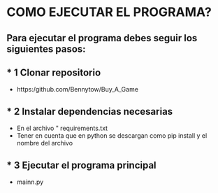 # COMO EJECUTAR EL PROGRAMA?
## Para ejecutar el programa debes seguir los siguientes pasos:
## * 1 Clonar repositorio
- https:/github.com/Bennytow/Buy_A_Game
## * 2 Instalar dependencias necesarias 
- En el archivo " requirements.txt
- Tener en cuenta que en python se descargan como pip install y el nombre del archivo
## * 3 Ejecutar el programa principal  
- mainn.py

